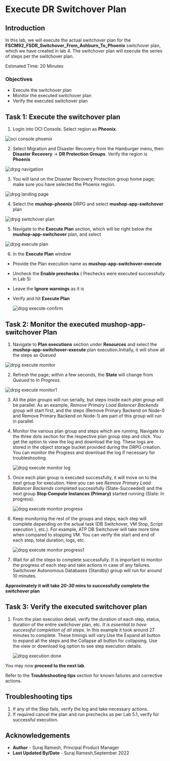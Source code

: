 # Execute DR Switchover Plan

## Introduction

In this lab, we will execute the actual switchover plan for the **FSCM92\_FSDR\_Switchover\_From\_Ashburn\_To\_Phoenix** switchover plan, which we have created in lab 4. The switchover plan will execute the series of steps per the switchover plan.

Estimated Time: 20 Minutes

### Objectives

- Execute the switchover plan
- Monitor the executed switchover plan
- Verify the executed switchover plan

## Task 1: Execute the switchover plan

1. Login into OCI Console. Select region as **Pheonix**.

  ![oci console phoenix](./images/phoenix-region.png)

2. Select Migration and Disaster Recovery from the Hamburger menu, then **Disaster Recovery** -> **DR Protection Groups**. Verify the region is **Phoenix**

  ![drpg navigation](./images/phoenix-drpgpage.png)

3. You will land on the Disaster Recovery Protection group home page; make sure you have selected the Phoenix region.

  ![drpg landing page](./images/phoenix-drpg.png)

4. Select the **mushop-phoenix** DRPG and select **mushop-app-switchover** plan

  ![drpg switchover plan](./images/phoenix-sw-plan.png)

5. Navigate to the **Execute Plan** section, which will be right below the **mushop-app-switchover** plan, and select

  ![drpg execute plan](./images/phoenix-execute-plan.png)

6. In the **Execute Plan** window

- Provide the Plan execution name as **mushop-app-switchover-execute**
- Uncheck the **Enable prechecks**  (  Prechecks were executed successfully in Lab 5)
- Leave the **Ignore warnings** as it is
- Verify and hit **Execute Plan**

  ![drpg execute confirm](./images/phoenix-execute-run-1.png)

## Task 2: Monitor the executed mushop-app-switchover Plan

1. Navigate to **Plan executions** section under **Resources** and select the **mushop-app-switchover-execute** plan execution.Initially, it will show all the steps as *Queued*

  ![drpg execute monitor](./images/phoenix-execute-queued.png)

2. Refresh the page; within a few seconds, the **State** will change from *Queued* to *In Progress*.

  ![drpg execute monitor1](./images/phoenix-execute-inprogress.png)

3. All the *plan groups* will run serially, but steps inside each *plan group* will be parallel. As an example, *Remove Primary Load Balancer Backends* group will start first, and the steps (Remove Primary Backend on Node-0 and Remove Primary Backend on Node-1) are part of this group will run in parallel.

4. Monitor the various plan group and steps which are running. Navigate to the three dots section for the respective plan group step and click. You get the option to view the log and download the log. These logs are stored in the object storage bucket provided during the DRPG creation. You can monitor the Progress and download the log if necessary for troubleshooting.

   ![drpg execute monitor log](./images/phoenix-execute-viewlog.png)

5. Once each plan group is executed successfully, it will move on to the next group for execution. Here you can see  *Remove Primary Load Balancer Backends*  completed successfully (State-Succeeded) and the next group **Stop Compute Instances (Primary)** started running (State: In progress).

   ![drpg execute monitor progress](./images/phoenix-execute-moving.png)

6. Keep monitoring the rest of the groups and steps; each step will complete depending on the actual task (DB Switchover, VM Stop, Script execution ), etc.). For example, ATP DB Switchover will take more time when compared to stopping VM. You can verify the start and end of each step, total duration, logs, etc.

   ![drpg execute monitor progress1 ](./images/phoenix-execute-moving1.png)

7. Wait for all the steps to complete successfully.  It is important to monitor the progress of each step and take actions in case of any failures.  Switchover Autonomous Databases (Standby) group will run for around 10 minutes. 

**Approximately it will take *20-30* mins to successfully complete the switchover plan**

## Task 3: Verify the executed switchover plan

1. From the plan execution detail, verify the duration of each step, status, duration of the entire switchover plan, etc. *It is essential to have successful completion of all steps*. In this example it took around 27 minutes to complete. These timings will vary.Use the Expand all button to expand all the steps and the Collapse all button for collapsing. Use the view or download log option to see step execution details.

      ![drpg execution done](./images/phoenix-execute-done.png)

You may now **proceed to the next lab**.

Refer to the **Troubleshooting tips** section for known failures and corrective actions.

## Troubleshooting tips

1. If any of the Step fails, verify the log and take necessary actions.
2. If required cancel the plan and run prechecks as per Lab 5.1, verify for successful execution.


## Acknowledgements

- **Author** -  Suraj Ramesh, Principal Product Manager
- **Last Updated By/Date** -  Suraj Ramesh,September 2022
